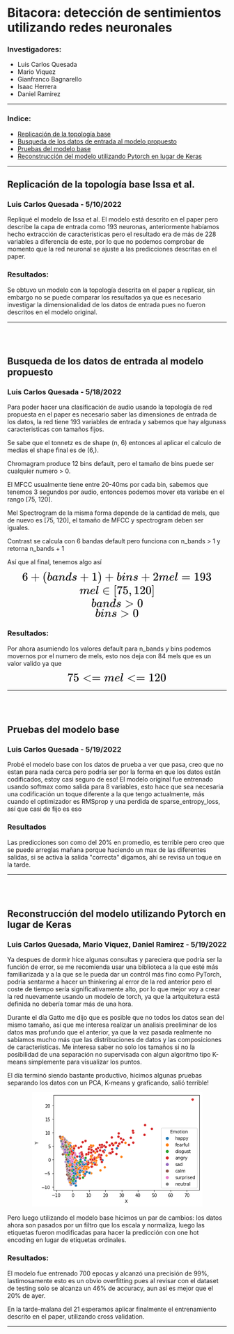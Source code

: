 # Bitacora: detección de sentimientos utilizando redes neuronales
### Investigadores:
* Luis Carlos Quesada
* Mario Viquez
* Gianfranco Bagnarello
* Isaac Herrera
* Daniel Ramirez
---
 
### Indice:

* [Replicación de la topología base](#replicación-de-la-topología-base-issa-et-al.)
* [Busqueda de los datos de entrada al modelo propuesto](#busqueda-de-los-datos-de-entrada-al-modelo-propuesto)
* [Pruebas del modelo base](#pruebas-del-modelo-base)
* [Reconstrucción del modelo utilizando Pytorch en lugar de Keras](#reconstrucción-del-modelo-utilizando-pytorch-en-lugar-de-keras)

---

## Replicación de la topología base Issa et al.
### Luis Carlos Quesada - 5/10/2022
Repliqué el modelo de Issa et al. El modelo está descrito en el paper pero describe la capa de entrada como 193 neuronas, anteriormente habíamos hecho extracción de caracteristicas pero el resultado era de más de 228 variables a diferencia de este, por lo que no podemos comprobar de momento que la red neuronal se ajuste a las predicciones descritas en el paper.

### Resultados:
Se obtuvo un modelo con la topología descrita en el paper a replicar, sin embargo no se puede comparar los resultados ya que es necesario investigar la dimensionalidad de los datos de entrada pues no fueron descritos en el modelo original. 

---
<br>
<br>

## Busqueda de los datos de entrada al modelo propuesto
### Luis Carlos Quesada - 5/18/2022
Para poder hacer una clasificación de audio usando la topología de red propuesta en el paper es necesario saber las dimensiones de entrada de los datos, la red tiene 193 variables de entrada y sabemos que hay algunass caracteristicas con tamaños fijos.

Se sabe que el tonnetz es de shape (n, 6) entonces al aplicar el calculo de medias el shape final es de (6,).

Chromagram produce 12 bins default, pero el tamaño de bins puede ser cualquier numero > 0.

El MFCC usualmente tiene entre 20-40ms por cada bin, sabemos que tenemos 3 segundos por audio, entonces podemos mover eta variabe en el rango [75, 120].

Mel Spectrogram de la misma forma depende de la cantidad de mels, que de nuevo es [75, 120], el tamaño de MFCC y spectrogram deben ser iguales.

Contrast se calcula con 6 bandas default pero funciona con n_bands > 1 y retorna n_bands + 1

Así que al final, tenemos algo así

<!-- $$ 
6 + (bands + 1) + bins + 2mel = 193
$$ --> 

<div align="center"><img style="background: white;" src="svg\nBcoiMI68J.svg"></div> 

<!-- $$
mel ∈ [75, 120]
$$ --> 

<div align="center"><img style="background: white;" src="svg\qeqZGbzVgF.svg"></div>
<!-- $$
bands > 0
$$ --> 

<div align="center"><img style="background: white;" src="svg\6FeOJvlnpQ.svg"></div>
<!-- $$
bins > 0
$$ --> 

<div align="center"><img style="background: white;" src="svg\OPBItwIF41.svg"></div>

### Resultados:
Por ahora asumiendo los valores default para n_bands y bins podemos movernos por el numero de mels, esto nos deja con 84 mels que es un valor valido ya que 
<!-- $$ 
75 <= mel <= 120 
$$ --> 

<div align="center"><img style="background: white;" src="svg\zL6jhbHNkE.svg"></div>

---
<br>
<br>

## Pruebas del modelo base
### Luis Carlos Quesada - 5/19/2022
Probé el modelo base con los datos de prueba a ver que pasa, creo que no estan para nada cerca pero podría ser por la forma en que los datos están codificados, estoy casi seguro de eso!
El modelo original fue entrenado usando softmax como salida para 8 variables, esto hace que sea necesaria una codificación un toque diferente a la que tengo actualmente, más cuando el optimizador es RMSprop y una perdida de sparse_entropy_loss, así que casi de fijo es eso

### Resultados
Las predicciones son como del 20% en promedio, es terrible pero creo que se puede arreglas mañana porque haciendo un max de las diferentes salidas, si se activa la salida "correcta" digamos, ahí se revisa un toque en la tarde.

---
<br>
<br>

## Reconstrucción del modelo utilizando Pytorch en lugar de Keras
### Luis Carlos Quesada, Mario Viquez, Daniel Ramirez - 5/19/2022
Ya despues de dormir hice algunas consultas y pareciera que podría ser la función de error, se me recomienda usar una biblioteca a la que esté más familiarizada y a la que se le pueda dar un contról más fino como PyTorch, podría sentarme a hacer un thinkering al error de la red anterior pero el coste de tiempo sería significativamente alto, por lo que mejor voy a crear la red nuevamente usando un modelo de torch, ya que la artquitetura está definida no debería tomar más de una hora.

Durante el día Gatto me dijo que es posible que no todos los datos sean del mismo tamaño, así que me interesa realizar un analisis preeliminar de los datos mas profundo que el anterior, ya que la vez pasada realmente no sabíamos mucho más que las distribuciones de datos y las composiciones de caracteristicas. Me interesa saber no solo los tamaños si no la posibilidad de una separación no supervisada con algun algoritmo tipo K-means simplemente para visualizar los puntos.

El día terminó siendo bastante productivo, hicimos algunas pruebas separando los datos con un PCA, K-means y graficando, salió terrible!
<div align="center"><img style="background: white;" src="Imgs\prueba-pca.png"></div>

Pero luego utilizando el modelo base hicimos un par de cambios: los datos ahora son pasados por un filtro que los escala y normaliza, luego las etiquetas fueron modificadas para hacer la predicción con one hot encoding en lugar de etiquetas ordinales.

### Resultados:
El modelo fue entrenado 700 epocas y alcanzó una precisión de 99%, lastimosamente esto es un obvio overfitting pues al revisar con el dataset de testing solo se alcanza un 46% de accuracy, aun así es mejor que el 20% de ayer.

En la tarde-malana del 21 esperamos aplicar finalmente el entrenamiento descrito en el paper, utilizando cross validation. 

---


